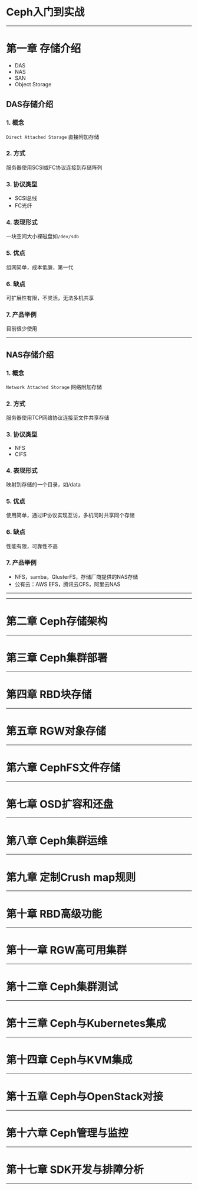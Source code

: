 # Ceph入门到实战
---
# 第一章 存储介绍

- DAS
- NAS
- SAN
- Object Storage

## DAS存储介绍

### 1. 概念

`Direct Attached Storage` 直接附加存储

### 2. 方式

服务器使用SCSI或FC协议连接到存储阵列

### 3. 协议类型

- SCSI总线
- FC光纤

### 4. 表现形式

一块空间大小裸磁盘如`/dev/sdb`

### 5. 优点

组网简单，成本低廉，第一代

### 6. 缺点

可扩展性有限，不灵活，无法多机共享

### 7. 产品举例

目前很少使用

---

## NAS存储介绍

### 1. 概念

`Network Attached Storage` 网络附加存储

### 2. 方式

服务器使用TCP网络协议连接至文件共享存储

### 3. 协议类型

- NFS
- CIFS

### 4. 表现形式

映射到存储的一个目录，如/data

### 5. 优点

使用简单，通过IP协议实现互访，多机同时共享同个存储

### 6. 缺点

性能有限，可靠性不高

### 7. 产品举例

- NFS，samba，GlusterFS，存储厂商提供的NAS存储
- 公有云：AWS EFS，腾讯云CFS，阿里云NAS

---



---
# 第二章 Ceph存储架构
---
# 第三章 Ceph集群部署
---
# 第四章 RBD块存储
---
# 第五章 RGW对象存储
---
# 第六章 CephFS文件存储
---
# 第七章 OSD扩容和还盘
---
# 第八章 Ceph集群运维
---
# 第九章 定制Crush map规则
---
# 第十章 RBD高级功能
---
# 第十一章 RGW高可用集群
---
# 第十二章 Ceph集群测试
---
# 第十三章 Ceph与Kubernetes集成
---
# 第十四章 Ceph与KVM集成
---
# 第十五章 Ceph与OpenStack对接
---
# 第十六章 Ceph管理与监控
---
# 第十七章 SDK开发与排障分析
---
